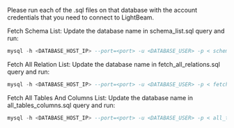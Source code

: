 Please run each of the .sql files on that database with the account credentials that you need to connect to LightBeam.

Fetch Schema List:
Update the database name in schema_list.sql query and run:
```sql
mysql -h <DATABASE_HOST_IP> --port=<port> -u <DATABASE_USER> -p < schema_list.sql > schema_list
```

Fetch All Relation List:
Update the database name in fetch_all_relations.sql query and run:
```sql
mysql -h <DATABASE_HOST_IP> --port=<port> -u <DATABASE_USER> -p < fetch_all_relations.sql > all_relations
```

Fetch All Tables And Columns List:
Update the database name in all_tables_columns.sql query and run:
```sql
mysql -h <DATABASE_HOST_IP> --port=<port> -u <DATABASE_USER> -p < all_tables_columns.sql > all_tables_columns
```
